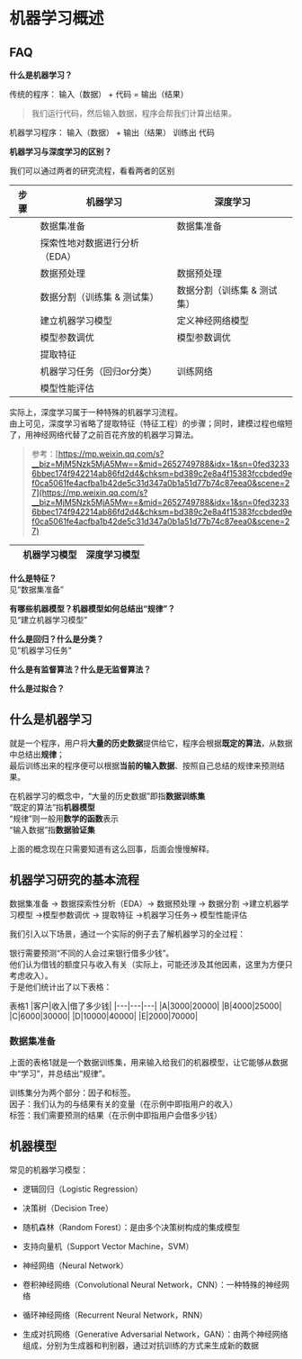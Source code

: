# 机器学习概述


## FAQ

**什么是机器学习？**  

传统的程序： 输入（数据） + 代码  = 输出（结果）   

> 我们运行代码，然后输入数据，程序会帮我们计算出结果。  

机器学习程序： 输入（数据） + 输出（结果） 训练出  代码


**机器学习与深度学习的区别？**

我们可以通过两者的研究流程，看看两者的区别

|  步骤   | 机器学习 | 深度学习 |
| ---     | ---     | ---     |
|         |数据集准备                        |数据集准备|
|         |探索性地对数据进行分析（EDA）       ||
|         |数据预处理                        |数据预处理|
|         |数据分割（训练集 & 测试集）         |数据分割（训练集 & 测试集）|
|         |建立机器学习模型                   |定义神经网络模型|
|         |模型参数调优                      |模型参数调优|
|         |提取特征                          ||
|         |机器学习任务（回归or分类）         |训练网络|
|         |模型性能评估                      ||

实际上，深度学习属于一种特殊的机器学习流程。  
由上可见，深度学习省略了提取特征（特征工程）的步骤；同时，建模过程也缩短了，用神经网络代替了之前百花齐放的机器学习算法。  

> 参考：[https://mp.weixin.qq.com/s?__biz=MjM5Nzk5MjA5Mw==&mid=2652749788&idx=1&sn=0fed32336bbec174f942214ab86fd2d4&chksm=bd389c2e8a4f15383fccbded9ef0ca5061fe4acfba1b42de5c31d347a0b1a51d77b74c87eea0&scene=27](https://mp.weixin.qq.com/s?__biz=MjM5Nzk5MjA5Mw==&mid=2652749788&idx=1&sn=0fed32336bbec174f942214ab86fd2d4&chksm=bd389c2e8a4f15383fccbded9ef0ca5061fe4acfba1b42de5c31d347a0b1a51d77b74c87eea0&scene=27)


|     | 机器学习模型 | 深度学习模型 |
| ---     | ---     | ---     |


**什么是特征？**  
见“数据集准备”  

**有哪些机器模型？机器模型如何总结出“规律”？**  
见“建立机器学习模型”  

**什么是回归？什么是分类？**  
见“机器学习任务”  

**什么是有监督算法？什么是无监督算法？**  


**什么是过拟合？**  




## 什么是机器学习

就是一个程序，用户将**大量的历史数据**提供给它，程序会根据**既定的算法**，从数据中总结出**规律**；  
最后训练出来的程序便可以根据**当前的输入数据**、按照自己总结的规律来预测结果。  

在机器学习的概念中，“大量的历史数据”即指**数据训练集**  
“既定的算法”指**机器模型**  
“规律”则一般用**数学的函数**表示  
“输入数据”指**数据验证集**    

上面的概念现在只需要知道有这么回事，后面会慢慢解释。  


## 机器学习研究的基本流程 
数据集准备 -> 数据探索性分析（EDA）-> 数据预处理 -> 数据分割 ->建立机器学习模型 ->模型参数调优 -> 提取特征 ->机器学习任务-> 模型性能评估


我们引入以下场景，通过一个实际的例子去了解机器学习的全过程：  

银行需要预测“不同的人会过来银行借多少钱”。  
他们认为借钱的额度只与收入有关（实际上，可能还涉及其他因素，这里为方便只考虑收入）。  
于是他们统计出了以下表格：

表格1
|客户|收入|借了多少钱|
|---|---|---|
|A|3000|20000|
|B|4000|25000|
|C|6000|30000|
|D|10000|40000|
|E|2000|70000|



### 数据集准备

上面的表格1就是一个数据训练集，用来输入给我们的机器模型，让它能够从数据中“学习”，并总结出“规律”。  

训练集分为两个部分：因子和标签。  
因子：我们认为的与结果有关的变量（在示例中即指用户的收入）  
标签：我们需要预测的结果（在示例中即指用户会借多少钱）  



## 机器模型  

常见的机器学习模型：

* 逻辑回归（Logistic Regression）

* 决策树（Decision Tree）

* 随机森林（Random Forest）：是由多个决策树构成的集成模型

* 支持向量机（Support Vector Machine，SVM）

* 神经网络（Neural Network）

* 卷积神经网络（Convolutional Neural Network，CNN）：一种特殊的神经网络

* 循环神经网络（Recurrent Neural Network，RNN）

* 生成对抗网络（Generative Adversarial Network，GAN）：由两个神经网络组成，分别为生成器和判别器，通过对抗训练的方式来生成新的数据

